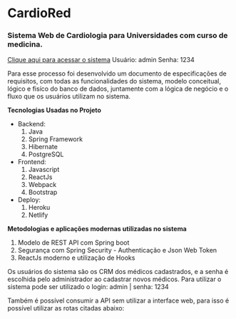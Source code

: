 # CardioRed
### Sistema Web de Cardiologia para Universidades com curso de medicina.

[Clique aqui para acessar o sistema](https://cardiored.netlify.app/)
Usuário: admin
Senha: 1234

Para esse processo foi desenvolvido um documento de especificações de requisitos, com todas as funcionalidades do sistema, modelo conceitual, lógico e  fisíco do banco de dados, juntamente com a lógica de negócio e o fluxo que os usuários utilizam no sistema.

**Tecnologias Usadas no Projeto**
- Backend:
  1. Java
  2. Spring Framework
  3. Hibernate
  4. PostgreSQL
- Frontend:
  1. Javascript
  2. ReactJs
  3. Webpack
  4. Bootstrap
- Deploy:
  1. Heroku
  2. Netlify
 
**Metodologias e aplicações modernas utilizadas no sistema**
1. Modelo de REST API com Spring boot
2. Segurança com Spring Security - Authenticação e Json Web Token
3. ReactJs moderno e utilização de Hooks


Os usuários do sistema são os CRM dos médicos cadastrados, e a senha é escolhida pelo administrador ao cadastrar novos médicos.
Para utilizar o sistema pode ser utilizado o login: admin | senha: 1234

Também é possível consumir a API sem utilizar a interface web, para isso é possível utilizar as rotas citadas abaixo:





